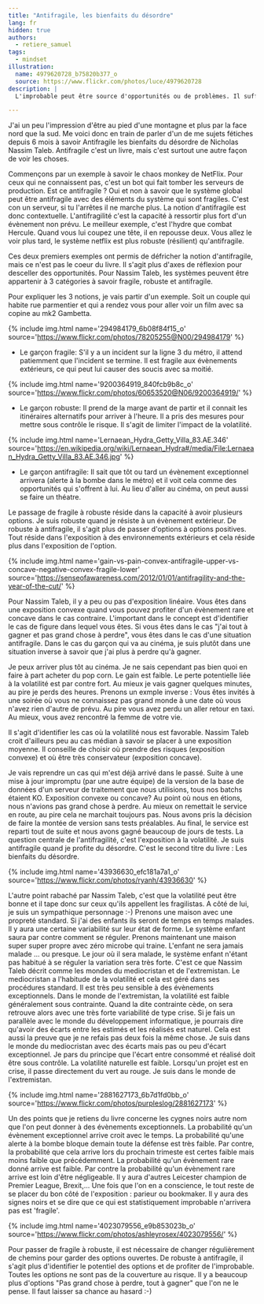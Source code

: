 ```yaml
---
title: "Antifragile, les bienfaits du désordre"
lang: fr
hidden: true
authors:
  - retiere_samuel
tags:
  - mindset
illustration:
  name: 4979620728_b75820b377_o
  source: https://www.flickr.com/photos/luce/4979620728
description: |
  L'improbable peut être source d'opportunités ou de problèmes. Il suffit de regarder la pièce du bon côté.

---
```

J'ai un peu l'impression d'être au pied d'une montagne et plus par la face nord que la sud. Me voici donc en train de parler d'un de me sujets fétiches depuis 6 mois à savoir Antifragile les bienfaits du désordre de Nicholas Nassim Taleb. Antifragile c'est un livre, mais c'est surtout une autre façon de voir les choses.

Commençons par un exemple à savoir le chaos monkey de NetFlix. Pour ceux qui ne connaissent pas, c'est un bot qui fait tomber les serveurs de production. Est ce antifragile ? Oui et non à savoir que le système global peut être antifragile avec des éléments du système qui sont fragiles. C'est con un serveur, si tu l'arrêtes il ne marche plus. La notion d'antifragile est donc contextuelle. L'antifragilité c'est la capacité à ressortir plus fort d'un évènement non prévu. Le meilleur exemple, c'est l'hydre que combat Hercule. Quand vous lui coupez une tête, il en repousse deux. Vous allez le voir plus tard, le système netflix est plus robuste (résilient) qu'antifragile. 

Ces deux premiers exemples ont permis de défricher la notion d'antifragile, mais ce n'est pas le coeur du livre. Il s'agit plus d'axes de réflexion pour desceller des opportunités. Pour Nassim Taleb, les systèmes peuvent être appartenir à 3 catégories à savoir fragile, robuste et antifragile.

Pour expliquer les 3 notions, je vais partir d'un exemple. Soit un couple qui habite rue parmentier et qui a rendez vous pour aller voir  un film avec sa copine au mk2 Gambetta.

{% include img.html
    name='294984179_6b08f84f15_o'
    source='https://www.flickr.com/photos/78205255@N00/294984179'
%}

- Le garçon fragile: S'il y a un incident sur la ligne 3 du métro, il attend patiemment que l'incident se termine. Il est fragile aux évènements extérieurs, ce qui peut lui causer des soucis avec sa moitié.

{% include img.html
    name='9200364919_840fcb9b8c_o'
    source='https://www.flickr.com/photos/60653520@N06/9200364919/'
%}

- Le garçon robuste: Il prend de la marge avant de partir et il connait les itinéraires alternatifs pour arriver à l'heure. Il a pris des mesures pour mettre sous contrôle le risque. Il s'agit de limiter l'impact de la volatilité.

{% include img.html
    name='Lernaean_Hydra_Getty_Villa_83.AE.346'
    source='https://en.wikipedia.org/wiki/Lernaean_Hydra#/media/File:Lernaean_Hydra_Getty_Villa_83.AE.346.jpg'
%}

- Le garçon antifragile: Il sait que tôt ou tard un évènement exceptionnel arrivera (alerte à la bombe dans le métro) et il voit cela comme des opportunités qui s'offrent à lui. Au lieu d'aller au cinéma, on peut aussi se faire un théatre. 

Le passage de fragile à robuste réside dans la capacité à avoir plusieurs options. Je suis robuste quand je résiste à un évènement extérieur. De robuste à antifragile, il s'agit plus de passer d'options à options positives. Tout réside dans l'exposition à des environnements extérieurs et cela réside plus dans l'exposition de l'option. 

{% include img.html
    name='gain-vs-pain-convex-antifragile-upper-vs-concave-negative-convex-fragile-lower'
    source='https://senseofawareness.com/2012/01/01/antifragility-and-the-year-of-the-cut/'
%}

Pour Nassim Taleb, il y a peu ou pas d'exposition linéaire. Vous êtes dans une exposition convexe quand vous pouvez profiter d'un évènement rare et concave dans le cas contraire. L'important dans le concept est d'identifier le cas de figure dans lequel vous êtes. Si vous êtes dans le cas "j'ai tout à gagner et pas grand chose à perdre", vous êtes dans le cas d'une situation antifragile. Dans le cas du garçon qui va au cinéma, je suis plutôt dans une situation inverse à savoir que j'ai plus à perdre qu'à gagner. 

Je peux arriver plus tôt au cinéma. Je ne sais cependant pas bien quoi en faire à part acheter du pop corn. Le gain est faible. Le perte potentielle liée à la volatilité est par contre fort. Au mieux je vais gagner quelques minutes, au pire je perds des heures. Prenons un exmple inverse : Vous êtes invités à une soirée où vous ne connaissez pas grand monde à une date où vous n'avez rien d'autre de prévu. Au pire vous avez perdu un aller retour en taxi. Au mieux, vous avez rencontré la femme de votre vie. 

Il s'agit d'identifier les cas où la volatilité nous est favorable. Nassim Taleb croit d'ailleurs peu au cas médian à savoir se placer à une exposition moyenne. Il conseille de choisir où prendre des risques (exposition convexe) et où être très conservateur (exposition concave). 

Je vais reprendre un cas qui m'est déjà arrivé dans le passé. Suite à une mise à jour impromptu (par une autre équipe) de la version de la base de données d'un serveur de traitement que nous utilisions, tous nos batchs étaient KO. Exposition convexe ou concave? Au point où nous en étions, nous n'avions pas grand chose à perdre. Au mieux on remettait le service en route, au pire cela ne marchait toujours pas. Nous avons pris la décision de faire la montée de version sans tests préalables. Au final, le service est reparti tout de suite et nous avons gagné beaucoup de jours de tests. La question centrale de l'antifragilité, c'est l'exposition à la volatilité. Je suis antifragile quand je profite du désordre. C'est le second titre du livre : Les bienfaits du désordre.

{% include img.html
    name='43936630_efc181a7a1_o'
    source='https://www.flickr.com/photos/ryanh/43936630'
%}

L'autre point rabaché par Nassim Taleb, c'est que la volatilité peut être bonne et il tape donc sur ceux qu'ils appellent les fragilistas. A côté de lui, je suis un sympathique personnage :-) Prenons une maison avec une propreté standard. Si j'ai des enfants ils seront de temps en temps malades. Il y aura une certaine variabilité sur leur état de forme. Le système enfant saura par contre comment se réguler. Prenons maintenant une maison super super propre avec zéro microbe qui traine. L'enfant ne sera jamais malade ... ou presque. Le jour où il sera malade, le système enfant n'étant pas habitué à se réguler	la variation sera très forte. C'est ce que Nassim Taleb décrit comme les mondes du mediocristan et de l'extremistan. Le mediocristan a l'habitude de la volatilité et cela est géré dans ses procédures standard. Il est très peu sensible à des évènements exceptionnels. Dans le monde de l'extremistan, la volatilité est faible généralement sous contrainte. Quand la dite contrainte cède, on sera retrouve alors avec une très forte variabilité de type crise. Si je fais un parallèle avec le monde du développement informatique, je pourrais dire qu'avoir des écarts entre les estimés et les réalisés est naturel. Cela est aussi la preuve que je ne refais pas deux fois la même chose. Je suis dans le monde du mediocristan avec des écarts mais pas ou peu d'écart exceptionnel. Je pars du principe que l'écart entre consommé et réalisé doit être sous contrôle. La volatilité naturelle est faible. Lorsqu'un projet est en crise, il passe directement du vert au rouge. Je suis dans le monde de l'extremistan. 

{% include img.html
    name='2881627173_6b7d1fd0bb_o'
    source='https://www.flickr.com/photos/purpleslog/2881627173'
%}


Un des points que je retiens du livre concerne les cygnes noirs autre nom que l'on peut donner à des évènements exceptionnels. La probabilité qu'un évènement exceptionnel arrive croit avec le temps. La probabilité qu'une alerte à la bombe bloque demain toute la défense est très faible. Par contre, la probabilité que cela arrive lors du prochain trimeste est certes faible mais moins faible que précédemment. La probabilité qu'un évènement rare donné arrive est faible. Par contre la probabilité qu'un évènement rare arrive est loin d'être négligeable. Il y aura d'autres Leicester champion de Premier League, Brexit,... Une fois que l'on en a conscience, le tout reste de se placer du bon côté de l'exposition : parieur ou bookmaker. Il y aura des signes noirs et se dire que ce qui est statistiquement improbable n'arrivera pas est 'fragile'.

{% include img.html
    name='4023079556_e9b853023b_o'
    source='https://www.flickr.com/photos/ashleyrosex/4023079556/'
%}
 
Pour passer de fragile à robuste, il est nécessaire de changer régulièrement de chemins pour garder des options ouvertes. De robuste à antifragile, il s'agit plus d'identifier le potentiel des options et de profiter de l'improbable. Toutes les options ne sont pas de la couverture au risque. Il y a beaucoup plus d'options "Pas grand chose à perdre, tout à gagner" que l'on ne le pense. Il faut laisser sa chance au hasard :-)
